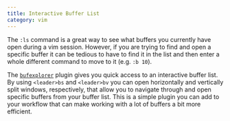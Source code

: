 ```yaml
---
title: Interactive Buffer List
category: vim
---
```


The `:ls` command is a great way to see what buffers you currently have open
during a vim session. However, if you are trying to find and open a specific
buffer it can be tedious to have to find it in the list and then enter a
whole different command to move to it (e.g. `:b 10`).

The [`bufexplorer`](https://github.com/jlanzarotta/bufexplorer) plugin gives
you quick access to an interactive buffer list. By using `<leader>bs` and
`<leader>bv` you can open horizontally and vertically split windows,
respectively, that allow you to navigate through and open specific buffers
from your buffer list. This is a simple plugin you can add to your workflow
that can make working with a lot of buffers a bit more efficient.
